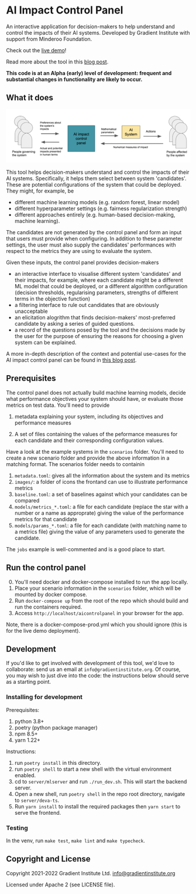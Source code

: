 # AI Impact Control Panel

An interactive application for decision-makers to help understand and control
the impacts of their AI systems. Developed by Gradient Institute with support
from Minderoo Foundation.

Check out the [live demo](https://portal.gradientinstitute.org/aicontrolpanel)!

Read more about the tool in this [blog post](https://medium.com/gradient-institute/ai-impact-control-panel-8f2316505a1f).

**This code is at an Alpha (early) level of development: frequent and substantial changes in functionality are likely to occur.**


## What it does

<img src="images/control_panel_location.png"/>

This tool helps decision-makers understand and control the impacts of their AI
systems. Specifically, it helps them select between system 'candidates'. These
are potential configurations of the system that could be deployed. They might,
for example, be 

- different machine learning models (e.g. random forest, linear model)
- different hyperparameter settings (e.g. fairness regularization strength)
- different approaches entirely (e.g. human-based decision-making, machine
  learning).

The candidates are not generated by the control panel and form an input that
users must provide when configuring. In addition to these parameter settings,
the user must also supply the candidates' performances with respect to the
metrics they are using to evaluate the system. 

Given these inputs, the control panel provides decision-makers

- an interactive interface to visualise different system 'candidates' and their
  impacts, for example, where each candidate might be a different ML model that
  could be deployed, or a different algorithm configuration (decision
  thresholds, regularising parameters, strengths of different terms in the
  objective function)
- a filtering interface to rule out candidates that are obviously
  unacceptable
- an elicitation alogrithm that finds decision-makers' most-preferred candidate
  by asking a series of guided questions.
- a record of the questions posed by the tool and the decisions made by the user for the purpose of ensuring the reasons for choosing a given system can be explained.

A more in-depth description of the context and potential use-cases for the AI impact
control panel can be found in [this blog post](https://medium.com/gradient-institute/ai-impact-control-panel-8f2316505a1f).


## Prerequisites

The control panel does not actually build machine learning models, decide what
performance objectives your system should have, or evaluate those metrics on
test data. You'll need to provide

1. metadata explaining your system, including its objectives and performance
   measures

2. A set of files containing the values of the peformance measures for each
   candidate and their corresponding configuration values.

Have a look at the example systems in the `scenarios` folder. You'll need to
create a new scenario folder and provide the above information in a matching
format. The scenarios folder needs to containin

1. `metadata.toml`: gives all the information about the system and its metrics
2. `images/`: a folder of icons the frontand can use to illustrate
   performance metrics
3. `baseline.toml`: a set of baselines against which your candidates
   can be compared
4. `models/metrics_*.toml`: a file for each candidate (replace the star with
   a number or a name as approprate) giving the value of the performance
   metrics for that candidate
5. `models/params_*.toml`: a file for each candidate (with matching name to
   a metrics file) giving the value of any parameters used to generate the
   candidate.

The `jobs` example is well-commented and is a good place to start.

## Run the control panel

0. You'll need docker and docker-compose installed to run the app locally.
1. Place your scenario information in the `scenarios` folder, which will be
   mounted by docker compose.
3. Run `docker-compose up` from the root of the repo which should build and run the containers required.
4. Access `http://localhost/aicontrolpanel` in your browser for the app.

Note, there is a docker-compose-prod.yml which you should ignore (this is for
the live demo deployment).

## Development

If you'd like to get involved with development of this tool, we'd love to
collaborate: send us an email at `info@gradientinstitute.org`. Of course, you
may wish to just dive into the code: the instructions below should serve as
a starting point.

### Installing for development

Prerequisites:

1. python 3.8+
2. poetry (python package manager)
3. npm 8.5+
4. yarn 1.22+

Instructions:

1. run `poetry install` in this directory.
2. run `poetry shell` to start a new shell with the virtual environment
   enabled.
3. cd to `server/mlserver` and run `./run_dev.sh`. This will start the backend
   server.
4. Open a new shell, run `poetry shell` in the repo root directory, navigate to
   `server/deva-ts`.
5. Run `yarn install` to install the required packages then `yarn start` to serve the frontend.

### Testing

In the venv, run `make test`, `make lint` and `make typecheck`.


## Copyright and License

Copyright 2021-2022 Gradient Institute Ltd. <info@gradientinstitute.org>

Licensed under Apache 2 (see LICENSE file).

